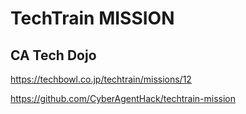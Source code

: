 # TechTrain MISSION
## CA Tech Dojo
https://techbowl.co.jp/techtrain/missions/12

https://github.com/CyberAgentHack/techtrain-mission
